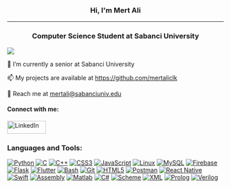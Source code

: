 <p align="center">
  <h3 align="center">Hi, I'm Mert Ali</h3>
  <hr>
  <h3 align="center">Computer Science Student at Sabanci University</h3>
</p>


![](https://komarev.com/ghpvc/?username=mertali&color=green&label=PROFILE+VIEWS&base=123)


🔭 I’m currently a senior at Sabanci University

📫 My projects are available at https://github.com/mertaliclk

💬 Reach me at mertali@sabanciuniv.edu

#### Connect with me:
<p align="left">
  <a href="https://www.linkedin.com/in/mertaliclk" target="_blank">
    <img src="https://img.shields.io/badge/LinkedIn-0077B5?style=for-the-badge&logo=linkedin&logoColor=white" alt="LinkedIn" height="30" width="90">
  </a>
</p>

### Languages and Tools:
[![Python](https://img.shields.io/badge/Python-3776AB?style=for-the-badge&logo=python&logoColor=white)](https://en.wikipedia.org/wiki/Python_(programming_language))
[![C](https://img.shields.io/badge/C-A8B9CC?style=for-the-badge&logo=c&logoColor=white)](https://en.wikipedia.org/wiki/C_(programming_language))
[![C++](https://img.shields.io/badge/C++-00599C?style=for-the-badge&logo=c%2B%2B&logoColor=white)](https://en.wikipedia.org/wiki/C%2B%2B)
[![CSS3](https://img.shields.io/badge/CSS3-1572B6?style=for-the-badge&logo=css3&logoColor=white)](https://en.wikipedia.org/wiki/CSS)
[![JavaScript](https://img.shields.io/badge/JavaScript-F7DF1E?style=for-the-badge&logo=javascript&logoColor=black)](https://en.wikipedia.org/wiki/JavaScript)
[![Linux](https://img.shields.io/badge/Linux-FCC624?style=for-the-badge&logo=linux&logoColor=black)](https://en.wikipedia.org/wiki/Linux)
[![MySQL](https://img.shields.io/badge/MySQL-4479A1?style=for-the-badge&logo=mysql&logoColor=white)](https://en.wikipedia.org/wiki/MySQL)
[![Firebase](https://img.shields.io/badge/Firebase-FFCA28?style=for-the-badge&logo=firebase&logoColor=black)](https://en.wikipedia.org/wiki/Firebase)
[![Flask](https://img.shields.io/badge/Flask-000000?style=for-the-badge&logo=flask&logoColor=white)](https://en.wikipedia.org/wiki/Flask_(web_framework))
[![Flutter](https://img.shields.io/badge/Flutter-02569B?style=for-the-badge&logo=flutter&logoColor=white)](https://en.wikipedia.org/wiki/Flutter_(software))
[![Bash](https://img.shields.io/badge/Bash-4EAA25?style=for-the-badge&logo=gnu-bash&logoColor=white)](https://en.wikipedia.org/wiki/Bash_(Unix_shell))
[![Git](https://img.shields.io/badge/Git-F05032?style=for-the-badge&logo=git&logoColor=white)](https://en.wikipedia.org/wiki/Git)
[![HTML5](https://img.shields.io/badge/HTML5-E34F26?style=for-the-badge&logo=html5&logoColor=white)](https://en.wikipedia.org/wiki/HTML)
[![Postman](https://img.shields.io/badge/Postman-FF6C37?style=for-the-badge&logo=postman&logoColor=white)](https://en.wikipedia.org/wiki/Postman)
[![React Native](https://img.shields.io/badge/React_Native-61DAFB?style=for-the-badge&logo=react&logoColor=white)](https://en.wikipedia.org/wiki/React_Native)
[![Swift](https://img.shields.io/badge/Swift-FA7343?style=for-the-badge&logo=swift&logoColor=white)](https://en.wikipedia.org/wiki/Swift_(programming_language))
[![Assembly](https://img.shields.io/badge/Assembly-000000?style=for-the-badge&logo=assemblyscript&logoColor=white)](https://en.wikipedia.org/wiki/Assembly_language)
[![Matlab](https://img.shields.io/badge/Matlab-0076A8?style=for-the-badge&logo=mathworks&logoColor=white)](https://en.wikipedia.org/wiki/MATLAB)
[![C#](https://img.shields.io/badge/C%23-239120?style=for-the-badge&logo=c-sharp&logoColor=white)](https://en.wikipedia.org/wiki/C_Sharp_(programming_language))
[![Scheme](https://img.shields.io/badge/Scheme-0085CA?style=for-the-badge&logo=scheme&logoColor=white)](https://en.wikipedia.org/wiki/Scheme_(programming_language))
[![XML](https://img.shields.io/badge/XML-0B4F6C?style=for-the-badge&logo=xml&logoColor=white)](https://en.wikipedia.org/wiki/XML)
[![Prolog](https://img.shields.io/badge/Prolog-FFD700?style=for-the-badge&logo=prolog&logoColor=black)](https://en.wikipedia.org/wiki/Prolog)
[![Verilog](https://img.shields.io/badge/Verilog-005D95?style=for-the-badge&logo=verilog&logoColor=white)](https://en.wikipedia.org/wiki/Verilog)

<!--

Here are some ideas to get you started:

- 🔭 I’m currently working on ...
- 🌱 I’m currently learning ...
- 👯 I’m looking to collaborate on ...
- 🤔 I’m looking for help with ...
- 💬 Ask me about ...
- 📫 How to reach me: ...
- 😄 Pronouns: ...
- ⚡ Fun fact: ...
-->

